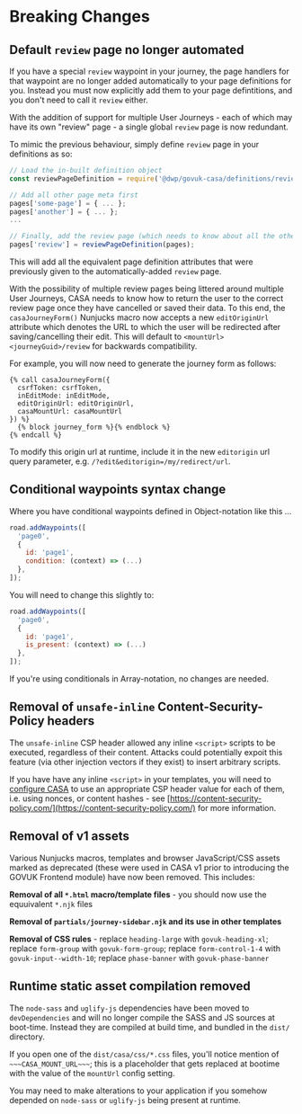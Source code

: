 # Breaking Changes

## Default `review` page no longer automated

If you have a special `review` waypoint in your journey, the page handlers for that waypoint are no longer added automatically to your page definitions for you. Instead you must now explicitly add them to your page defintitions, and you don't need to call it `review` either.

With the addition of support for multiple User Journeys - each of which may have its own "review" page - a single global `review` page is now redundant.

To mimic the previous behaviour, simply define `review` page in your definitions as so:

```javascript
// Load the in-built definition object
const reviewPageDefinition = require('@dwp/govuk-casa/definitions/review-page');

// Add all other page meta first
pages['some-page'] = { ... };
pages['another'] = { ... };
...

// Finally, add the review page (which needs to know about all the other pages)
pages['review'] = reviewPageDefinition(pages);
```

This will add all the equivalent page definition attributes that were previously given to the automatically-added `review` page.

With the possibility of multiple review pages being littered around multiple User Journeys, CASA needs to know how to return the user to the correct review page once they have cancelled or saved their data. To this end, the `casaJourneyForm()` Nunjucks macro now accepts a new `editOriginUrl` attribute which denotes the URL to which the user will be redirected after saving/cancelling their edit. This will default to `<mountUrl><journeyGuid>/review` for backwards compatibility.

For example, you will now need to generate the journey form as follows:

```nunjucks
{% call casaJourneyForm({
  csrfToken: csrfToken,
  inEditMode: inEditMode,
  editOriginUrl: editOriginUrl,
  casaMountUrl: casaMountUrl
}) %}
  {% block journey_form %}{% endblock %}
{% endcall %}
```

To modify this origin url at runtime, include it in the new `editorigin` url query parameter, e.g. `/?edit&editorigin=/my/redirect/url`.


## Conditional waypoints syntax change

Where you have conditional waypoints defined in Object-notation like this ...

```javascript
road.addWaypoints([
  'page0',
  {
    id: 'page1',
    condition: (context) => (...)
  },
]);
```

You will need to change this slightly to:

```javascript
road.addWaypoints([
  'page0',
  {
    id: 'page1',
    is_present: (context) => (...)
  },
]);
```

If you're using conditionals in Array-notation, no changes are needed.

## Removal of `unsafe-inline` Content-Security-Policy headers

The `unsafe-inline` CSP header allowed any inline `<script>` scripts to be executed, regardless of their content. Attacks could potentially expoit this feature (via other injection vectors if they exist) to insert arbitrary scripts.

If you have have any inline `<script>` in your templates, you will need to [configure CASA](api/bootstrap.md) to use an appropriate CSP header value for each of them, i.e. using nonces, or content hashes - see [https://content-security-policy.com/](https://content-security-policy.com/) for more information.

## Removal of v1 assets

Various Nunjucks macros, templates and browser JavaScript/CSS assets marked as deprecated (these were used in CASA v1 prior to introducing the GOVUK Frontend module) have now been removed. This includes:

**Removal of all `*.html` macro/template files** - you should now use the equuivalent `*.njk` files

**Removal of `partials/journey-sidebar.njk` and its use in other templates**

**Removal of CSS rules** - replace `heading-large` with `govuk-heading-xl`; replace `form-group` with `govuk-form-group`; replace `form-control-1-4` with `govuk-input--width-10`; replace `phase-banner` with `govuk-phase-banner`

## Runtime static asset compilation removed

The `node-sass` and `uglify-js` dependencies have been moved to `devDependencies` and will no longer compile the SASS and JS sources at boot-time. Instead they are compiled at build time, and bundled in the `dist/` directory.

If you open one of the `dist/casa/css/*.css` files, you'll notice mention of `~~~CASA_MOUNT_URL~~~`; this is a placeholder that gets replaced at bootime with the value of the `mountUrl` config setting.

You may need to make alterations to your application if you somehow depended on `node-sass` or `uglify-js` being present at runtime.
